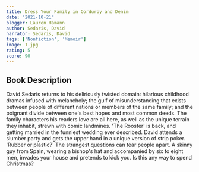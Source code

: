 ```yaml
---
title: Dress Your Family in Corduroy and Denim
date: "2021-10-21"
blogger: Lauren Hamann
author: Sedaris, David
narrator: Sedaris, David
tags: ['Nonfiction', 'Memoir']
image: 1.jpg
rating: 5
score: 90
---
```


## Book Description

David Sedaris returns to his deliriously twisted domain: hilarious childhood dramas infused with melancholy; the gulf of misunderstanding that exists between people of different nations or members of the same family; and the poignant divide between one's best hopes and most common deeds.
The family characters his readers love are all here, as well as the unique terrain they inhabit, strewn with comic landmines. 'The Rooster' is back, and getting married in the funniest wedding ever described. David attends a slumber party and gets the upper hand in a unique version of strip poker. 'Rubber or plastic?' The strangest questions can tear people apart. A skinny guy from Spain, wearing a bishop's hat and accompanied by six to eight men, invades your house and pretends to kick you. Is this any way to spend Christmas?